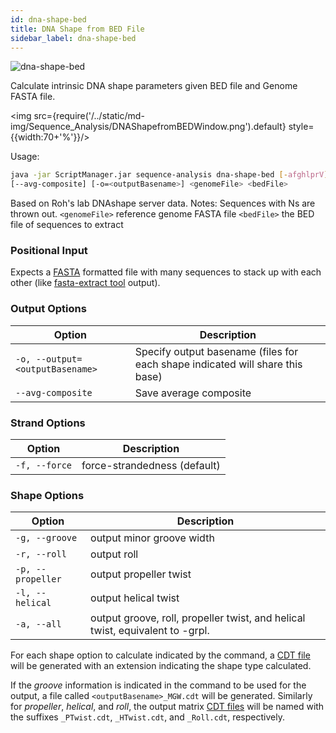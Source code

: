 ```yaml
---
id: dna-shape-bed
title: DNA Shape from BED File
sidebar_label: dna-shape-bed
---
```


![dna-shape-bed](/../static/icons/Sequence_Analysis/DNAShapefromBED_square.svg)

Calculate intrinsic DNA shape parameters given BED file and Genome FASTA file.

<!--![DNA Shape Cheatsheet](IMGADDRESS) -->
<img src={require('/../static/md-img/Sequence_Analysis/DNAShapefromBEDWindow.png').default} style={{width:70+'%'}}/>

Usage:
```bash
java -jar ScriptManager.jar sequence-analysis dna-shape-bed [-afghlprV]
[--avg-composite] [-o=<outputBasename>] <genomeFile> <bedFile>
```

Based on Roh's lab DNAshape server data.
Notes: Sequences with Ns are thrown out.
      `<genomeFile>`      reference genome FASTA file
      `<bedFile>`         the BED file of sequences to extract

### Positional Input

Expects a [FASTA][fasta-format] formatted file with many sequences to stack up with each other (like [fasta-extract tool][fasta-extract] output).


### Output Options

| Option | Description |
| ------ | ----------- |
| `-o, --output=<outputBasename>` | Specify output basename (files for each shape indicated will share this base) |
| `--avg-composite` | Save average composite |



### Strand Options

| Option | Description |
| ------ | ----------- |
| `-f, --force` | force-strandedness (default) |

### Shape Options

| Option | Description |
| ------ | ----------- |
| `-g, --groove` | output minor groove width
| `-r, --roll` | output roll
| `-p, --propeller` | output propeller twist
| `-l, --helical` | output helical twist
| `-a, --all` | output groove, roll, propeller twist, and helical twist, equivalent to -grpl.

For each shape option to calculate indicated by the command, a [CDT file][cdt-format] will be generated with an extension indicating the shape  type calculated.

If the *groove* information is indicated in the command to be used for the output, a file called `<outputBasename>_MGW.cdt` will be generated.
Similarly for *propeller*, *helical*, and *roll*, the output matrix [CDT files][cdt-format] will be named with the suffixes `_PTwist.cdt`, `_HTwist.cdt`, and `_Roll.cdt`, respectively.

[rohs-paper]:https://pubmed.ncbi.nlm.nih.gov/23703209/
[fasta-extract]:/docs/sequence-analysis/fasta-extract

[cdt-format]:/docs/file-formats#cdt
[bed-format]:/docs/file-formats#bed
[fasta-format]:/docs/file-formats#fasta
